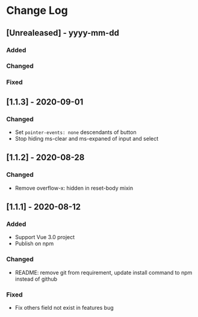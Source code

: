 # Change Log

## [Unrealeased] - yyyy-mm-dd

### Added
 
### Changed
 
### Fixed

## [1.1.3] - 2020-09-01
### Changed
- Set `pointer-events: none` descendants of button
- Stop hiding ms-clear and ms-expaned of input and select

## [1.1.2] - 2020-08-28
### Changed
- Remove overflow-x: hidden in reset-body mixin

## [1.1.1] - 2020-08-12

### Added
- Support Vue 3.0 project
- Publish on npm
 
### Changed
- README: remove git from requirement, update install command to npm instead of github

### Fixed
- Fix others field not exist in features bug
